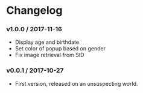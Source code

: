 Changelog
=========

### v1.0.0 / 2017-11-16

  - Display age and birthdate
  - Set color of popup based on gender
  - Fix image retrieval from SID

### v0.0.1 / 2017-10-27

  - First version, released on an unsuspecting world.
